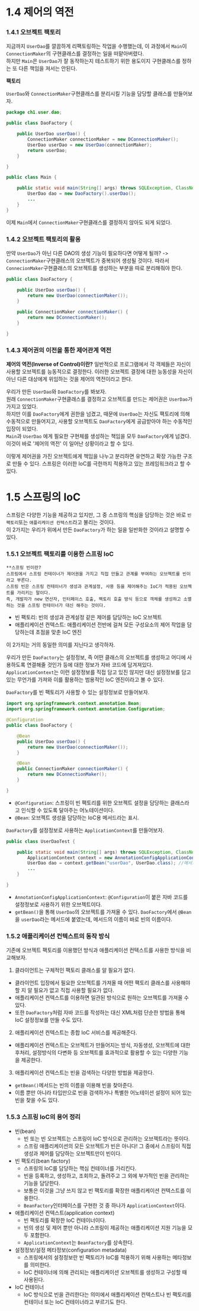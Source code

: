 # 1.4 제어의 역전
### 1.4.1 오브젝트 팩토리
지금까지 `UserDao`를 깔끔하게 리팩토링하는 작업을 수행했는데, 이 과정에서 `Main`이 `ConnectionMaker`의 구현클래스를 결정하는 일을 떠맡아버렸다. <br/>
하지만 `Main`은 `UserDao`가 잘 동작하는지 테스트하기 위한 용도이지 구현클래스를 정하는 또 다른 책임을 져서는 안된다. <br/>

**팩토리**
<br/>

`UserDao`와 `ConnectionMaker`구현클래스를 분리시킬 기능을 담당할 클래스를 만들어보자.
```java
package ch1.user.dao;

public class DaoFactory {

    public UserDao userDao() {
        ConnectionMaker connectionMaker = new DConnectionMaker();
        UserDao userDao = new UserDao(connectionMaker);
        return userDao;
    }

}
```
```java
public class Main {

    public static void main(String[] args) throws SQLException, ClassNotFoundException {
        UserDao dao = new DaoFactory().userDao();
        ...
    }
}
```
이제 `Main`에서 `ConnectionMaker`구현클래스를 결정하지 않아도 되게 되었다.

### 1.4.2 오브젝트 팩토리의 활용
만약 `UserDao`가 아닌 다른 DAO의 생성 기능이 필요하다면 어떻게 될까? -> `ConnectionMaker`구현클래스의 오브젝트가 중복되어 생성될 것이다.
따라서 `ConnecionMaker`구현클래스의 오브젝트를 생성하는 부분을 따로 분리해줘야 한다.
```java
public class DaoFactory {

    public UserDao userDao() {
        return new UserDao(connectionMaker());
    }
    
    public ConnectionMaker connectionMaker() {
        return new DConnectionMaker();
    }

}
```

### 1.4.3 제어권의 이전을 통한 제어관계 역전
**제어의 역전(Inverse of Control)이란?**
일반적으로 프로그램에서 각 객체들은 자신이 사용할 오브젝트를 능동적으로 결정한다. 이러한 오브젝트 결정에 대한 능동성을 자신이 아닌 다른 대상에게 위임하는 것을 제어의 역전이라고 한다.
<br/>

우리가 만든 `UserDao`와 `DaoFactory`를 봐보자. <br/>
원래 `ConnectionMaker`구현클래스를 결정하고 오브젝트를 만드는 제어권은 `UserDao`가 가지고 있었다. <br/>
하지만 이를 `DaoFactory`에게 권한을 넘겼고, 때문에 `UserDao`는 자신도 팩토리에 의해 수동적으로 만들어지고, 사용할 오브젝트도 `DaoFactory`에게 공급받아야 하는 수동적인 입장이 되었다. <br/>
`Main`과 `UserDao` 에게 필요한 구현체를 생성하는 책임을 모두 `DaoFactory`에게 넘겼다. 이것이 바로 '제어의 역전' 이 일어난 상황이라고 할 수 있다. <br/>

이렇게 제어권을 가진 오브젝트에게 책임을 나누고 분리하면 유연하고 확장 가능한 구조로 만들 수 있다. 스프링은 이러한 IoC를 극한까지 적용하고 있는 프레임워크라고 할 수 있다.

# 1.5 스프링의 IoC
스프링은 다양한 기능을 제공하고 있지만, 그 중 스프링의 핵심을 담당하는 것은 바로 `빈 팩토리`또는 `애플리케이션 컨텍스트`라고 불리는 것이다. <br/>
이 2가지는 우리가 위에서 만든 `DaoFactory`가 하는 일을 일반화한 것이라고 설명할 수 있다.

### 1.5.1 오브젝트 팩토리를 이용한 스프링 IoC
```
**스프링 빈이란?
스프링에서 스프링 컨테이너가 제어권을 가지고 직접 만들고 관계를 부여하는 오브젝트를 빈이라고 부른다.
스프링 빈은 스프링 컨테이너가 생성과 관계설정, 사용 등을 제어해주는 IoC가 적용된 오브젝트를 가리키는 말이다.
즉, 개발자가 new 연산자, 인터페이스 호출, 팩토리 호출 방식 등으로 객체를 생성하고 소멸하는 것을 스프링 컨테이너가 대신 해주는 것이다.
```

- 빈 팩토리: 빈의 생성과 관계설정 같은 제어를 담당하는 IoC 오브젝트
- 애플리케이션 컨텍스트: 애플리케이션 전반에 걸쳐 모든 구성요소의 제어 작업을 담당하는데 초점을 맞춘 IoC 엔진

이 2가지는 거의 동일한 의미를 지닌다고 생각하자. <br/>

우리가 만든 `DaoFactory`는 설정정보, 즉 어떤 클래스의 오브젝트를 생성하고 어디에 사용하도록 연결해줄 것인가 등에 대한 정보가 자바 코드에 담겨져있다. <br/>
`ApplicationContext`는 이런 설정정보를 직접 담고 있진 않지만 대신 설정정보를 담고 있는 무언가를 가져와 이를 활용하는 범용적인 IoC 엔진이라고 볼 수 있다. <br/>

`DaoFactory`를 빈 팩토리가 사용할 수 있는 설정정보로 만들어보자. <br/>

```java
import org.springframework.context.annotation.Bean;
import org.springframework.context.annotation.Configuration;

@Configuration
public class DaoFactory {

    @Bean
    public UserDao userDao() {
        return new UserDao(connectionMaker());
    }

    @Bean
    public ConnectionMaker connectionMaker() {
        return new DConnectionMaker();
    }

}
```

- `@Configuration`: 스프링이 빈 팩토리를 위한 오브젝트 설정을 담당하는 클래스라고 인식할 수 있도록 달아주는 어노테이션이다.
- `@Bean`: 오브젝트 생성을 담당하는 IoC용 메서드라는 표시.

`DaoFactory`를 설정정보로 사용하는 `ApplicationContext`를 만들어보자. <br/>

```java
public class UserDaoTest {

    public static void main(String[] args) throws SQLException, ClassNotFoundException {
        ApplicationContext context = new AnnotationConfigApplicationContext(DaoFactory.class);
        UserDao dao = context.getBean("userDao", UserDao.class); //메서드의 이름이 빈의 이름
        ...
    }

}
```

- `AnnotationConfigApplicationContext`: `@Configuration`이 붙은 자바 코드를 설정정보로 사용하기 위한 오브젝트이다.
- `getBean()`을 통해 `UserDao`의 오브젝트를 가져올 수 있다. `DaoFactory`에서 `@Bean`을 `userDao`라는 메서드에 붙였는데, 메서드의 이름이 바로 빈의 이름이다.


### 1.5.2 애플리케이션 컨텍스트의 동작 방식
기존에 오브젝트 팩토리를 이용했던 방식과 애플리케이션 컨텍스트를 사용한 방식을 비교해보자.

1. 클라이언트는 구체적인 팩토리 클래스를 알 필요가 없다.
- 클라이언트 입장에서 필요한 오브젝트를 가져올 때 어떤 팩토리 클래스를 사용해야 할 지 알 필요가 없고 직접 사용할 필요가 없다.
- 애플리케이션 컨텍스트를 이용하면 일관된 방식으로 원하는 오브젝트를 가져올 수 있다.
- 또한 `DaoFactory`처럼 자바 코드를 작성하는 대신 XML처럼 단순한 방법을 통해 IoC 설정정보를 만들 수도 있다.

2. 애플리케이션 컨텍스트는 종합 IoC 서비스를 제공해준다.
- 애플리케이션 컨텍스트는 오브젝트가 만들어지는 방식, 자동생성, 오브젝트에 대한 후처리, 설정방식의 다변화 등 오브젝트를 효과적으로 활용할 수 있는 다양한 기능을 제공한다.

3. 애플리케이션 컨텍스트는 빈을 검색하는 다양한 방법을 제공한다.
- `getBean()`메서드는 빈의 이름을 이용해 빈을 찾아준다.
- 이름 뿐만 아니라 타입만으로 빈을 검색하거나 특별한 어노테이션 설정이 되어 있는 빈을 찾을 수도 있다.

### 1.5.3 스프링 IoC의 용어 정리
- 빈(bean)
    - 빈 또는 빈 오브젝트는 스프링이 IoC 방식으로 관리하는 오브젝트라는 뜻이다.
    - 스프링 애플리케이션의 모든 오브젝트가 빈은 아니다! 그 중에서 스프링이 직접 생성과 제어를 담당하는 오브젝트만이 빈이다.
- 빈 팩토리(bean factory)
    - 스프링의 IoC를 담당하는 핵심 컨테이너를 가리킨다.
    - 빈을 등록하고, 생성하고, 조회하고, 돌려주고 그 외에 부가적인 빈을 관리하는 기능을 담당한다.
    - 보통은 이것을 그냥 쓰지 않고 빈 팩토리를 확장한 애플리케이션 컨텍스트를 이용한다.
    - `BeanFactory`인터페이스를 구현한 것 중 하나가 `ApplicationContext`이다.
- 애플리케이션 컨텍스트(application context)
    - 빈 팩토리를 확장한 IoC 컨테이너이다.
    - 빈의 생성 및 제어 뿐만 아니라 스프링이 제공하는 애플리케이션 지원 기능을 모두 포함한다.
    - `ApplicationContext`는 `BeanFactory`를 상속한다.
- 설정정보/설정 메타정보(configuration metadata)
    - 스프링에서의 설정정보란 빈 팩토리가 IoC를 적용하기 위해 사용하는 메타정보를 의미한다.
    - IoC 컨테이너에 의해 관리되는 애플리케이션 오브젝트를 생성하고 구성할 때 사용된다.
- IoC 컨테이너
    - IoC 방식으로 빈을 관리한다는 의미에서 애플리케이션 컨텍스트나 빈 팩토리를 컨테이너 또는 IoC 컨테이너라고 부르기도 한다.



